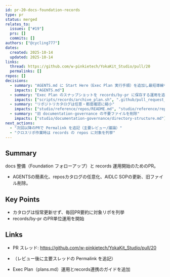 ```yaml
---
id: pr-20-docs-foundation-records
type: pr
status: merged
relates_to:
  issues: ["#19"]
  prs: []
  commits: []
authors: ["@cycling777"]
dates:
  created: 2025-10-14
  updated: 2025-10-14
links:
  thread: https://github.com/w-pinkietech/YokaKit_Studio/pull/20
  permalinks: []
repos: []
decisions:
  - summary: "AGENTS.md に Start Here（Exec Plan 実行手順）を追加し最短導線を一本化"
    impacts: ["AGENTS.md"]
  - summary: "Exec Plan のスナップショットを records/by-pr に保存する運用を追加"
    impacts: ["scripts/records/archive_plan.sh", ".github/pull_request_template.md", "records/README.md"]
  - summary: "リポジトリカタログは任意・都度確認に縮小"
    impacts: ["studio/reference/repos/README.md", "studio/reference/repos/INDEX.md"]
  - summary: "旧 documentation-governance の不要ファイルを削除"
    impacts: ["studio/documentation-governance/directory-structure.md"]
next_actions:
  - "次回以降のPRで Permalink を追記（主要レビュー/議論）"
  - "クロスリポ作業時は records の repos に対象を列挙"
---
```


## Summary
docs 整備（Foundation フォローアップ）と records 運用開始のためのPR。
- AGENTSの簡素化、reposカタログの任意化、AIDLC SOPの更新、旧ファイル削除。

## Key Points
- カタログは恒常更新せず、毎回PR要約に対象リポを列挙
- records/by-pr のPR単位運用を開始

## Links
- PR スレッド: https://github.com/w-pinkietech/YokaKit_Studio/pull/20
- （レビュー後に主要スレッドの Permalink を追記）

- Exec Plan（plans.md）運用とrecords連携のガイドを追加

